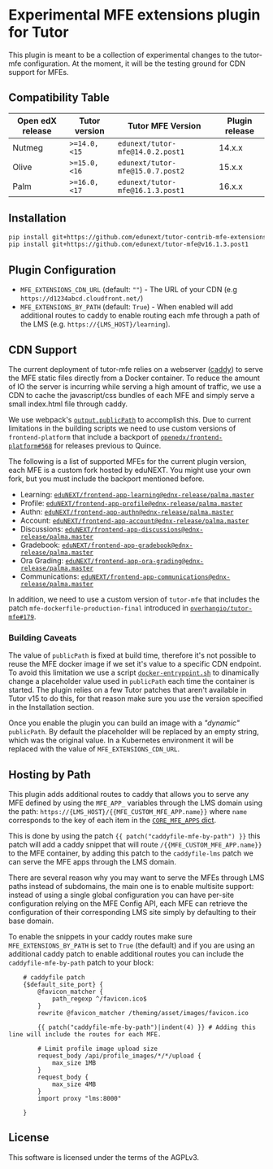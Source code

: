 # Experimental MFE extensions plugin for Tutor

This plugin is meant to be a collection of experimental changes to the
tutor-mfe configuration. At the moment, it will be the testing ground for CDN support
for MFEs.

## Compatibility Table

| Open edX release | Tutor version     | Tutor MFE Version                    | Plugin release |
|------------------|-------------------|--------------------------------------|----------------|
| Nutmeg           | `>=14.0, <15`     | `edunext/tutor-mfe@14.0.2.post1`     | 14.x.x          |
| Olive           | `>=15.0, <16`     | `edunext/tutor-mfe@15.0.7.post2`     | 15.x.x          |
| Palm            | `>=16.0, <17`     | `edunext/tutor-mfe@16.1.3.post1`     | 16.x.x          |

## Installation

```bash
pip install git+https://github.com/edunext/tutor-contrib-mfe-extensions@v16.0.0
pip install git+https://github.com/edunext/tutor-mfe@v16.1.3.post1
```

## Plugin Configuration

- `MFE_EXTENSIONS_CDN_URL` (default: `""`) - The URL of your CDN
  (e.g `https://d1234abcd.cloudfront.net/`)
- `MFE_EXTENSIONS_BY_PATH` (default: `True`) - When enabled will
  add additional routes to caddy to enable routing each mfe through
  a path of the LMS (e.g. `https://{LMS_HOST}/learning`).

## CDN Support

The current deployment of tutor-mfe relies on a webserver
([caddy](https://caddyserver.com/)) to serve the MFE static files directly from
a Docker container. To reduce the amount of IO the server is incurring while
serving a high amount of traffic, we use a CDN to cache the javascript/css
bundles of each MFE and simply serve a small index.html file through caddy.

We use webpack's
[`output.publicPath`](https://webpack.js.org/configuration/output/#outputpublicpath)
to accomplish this. Due to current limitations in the building scripts
we need to use custom versions of `frontend-platform` that include a backport of
[`openedx/frontend-platform#568`](https://github.com/openedx/frontend-platform/pull/568)
for releases previous to Quince.

The following is a list of supported MFEs for the current plugin version, each MFE is a
custom fork hosted by eduNEXT. You might use your own fork, but you must include the backport
mentioned before.

- Learning: [`eduNEXT/frontend-app-learning@ednx-release/palma.master`](https://github.com/eduNEXT/frontend-app-learning/tree/ednx-release/palma.master)
- Profile: [`eduNEXT/frontend-app-profile@ednx-release/palma.master`](https://github.com/eduNEXT/frontend-app-profile/tree/ednx-release/palma.master)
- Authn: [`eduNEXT/frontend-app-authn@ednx-release/palma.master`](https://github.com/eduNEXT/frontend-app-authn/tree/ednx-release/palma.master)
- Account: [`eduNEXT/frontend-app-account@ednx-release/palma.master`](https://github.com/eduNEXT/frontend-app-account/tree/ednx-release/palma.master)
- Discussions: [`eduNEXT/frontend-app-discussions@ednx-release/palma.master`](https://github.com/eduNEXT/frontend-app-discussions/tree/ednx-release/palma.master)
- Gradebook: [`eduNEXT/frontend-app-gradebook@ednx-release/palma.master`](https://github.com/eduNEXT/frontend-app-gradebook/tree/ednx-release/palma.master)
- Ora Grading: [`eduNEXT/frontend-app-ora-grading@ednx-release/palma.master`](https://github.com/eduNEXT/frontend-app-ora-grading/tree/ednx-release/palma.master)
- Communications: [`eduNEXT/frontend-app-communications@ednx-release/palma.master`](https://github.com/eduNEXT/frontend-app-communications/tree/ednx-release/palma.master)

In addition, we need to use a custom version of `tutor-mfe` that includes the patch
`mfe-dockerfile-production-final` introduced in [`overhangio/tutor-mfe#179`](https://github.com/overhangio/tutor-mfe/pull/179).

### Building Caveats

The value of `publicPath` is fixed at build time, therefore it's not possible to reuse
the MFE docker image if we set it's value to a specific CDN endpoint.
To avoid this limitation we use a script
[`docker-entrypoint.sh`](tutormfe_extensions/templates/mfe/build/mfe/docker-entrypoint.sh)
to dinamically change a placeholder value used in `publicPath` each time the container is
started. The plugin relies on a few Tutor patches that aren't available in Tutor v15 to do this,
for that reason make sure you use the version specified in the Installation section.


Once you enable the plugin you can build an image with a _"dynamic"_ `publicPath`.
By default the placeholder will be replaced by an empty string, which was the original value.
In a Kubernetes environment it will be replaced with the value of `MFE_EXTENSIONS_CDN_URL`.

## Hosting by Path

This plugin adds additional routes to caddy that allows you to serve any MFE defined
by using the `MFE_APP_` variables through the LMS domain using the path:
`https://{LMS_HOST}/{{MFE_CUSTOM_MFE_APP.name}}` where `name` corresponds to the
key of each item in the [`CORE_MFE_APPS` dict](https://github.com/overhangio/tutor-mfe/blob/v16.1.3/tutormfe/plugin.py#L48).

This is done by using the patch `{{ patch("caddyfile-mfe-by-path") }}` this patch will
add a caddy snippet that will route `/{{MFE_CUSTOM_MFE_APP.name}}` to the MFE container,
by adding this patch to the `caddyfile-lms` patch we can serve the MFE apps through the
LMS domain.

There are several reason why you may want to serve the MFEs through LMS paths instead
of subdomains, the main one is to enable multisite support: instead of using
a single global configuration you can have per-site configuration relying on the
MFE Config API, each MFE can retrieve the configuration of their corresponding LMS
site simply by defaulting to their base domain.

To enable the snippets in your caddy routes make sure `MFE_EXTENSIONS_BY_PATH` is set
to `True` (the default) and if you are using an additional caddy patch to enable
additional routes you can include the `caddyfile-mfe-by-path` patch to your block:

```
    # caddyfile patch
    {$default_site_port} {
        @favicon_matcher {
            path_regexp ^/favicon.ico$
        }
        rewrite @favicon_matcher /theming/asset/images/favicon.ico

        {{ patch("caddyfile-mfe-by-path")|indent(4) }} # Adding this line will include the routes for each MFE.

        # Limit profile image upload size
        request_body /api/profile_images/*/*/upload {
            max_size 1MB
        }
        request_body {
            max_size 4MB
        }
        import proxy "lms:8000"

    }
```

## License

This software is licensed under the terms of the AGPLv3.
